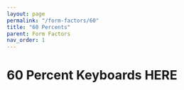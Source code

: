 ```yaml
---
layout: page
permalink: "/form-factors/60"
title: "60 Percents"
parent: Form Factors
nav_order: 1
---
```

# 60 Percent Keyboards HERE
